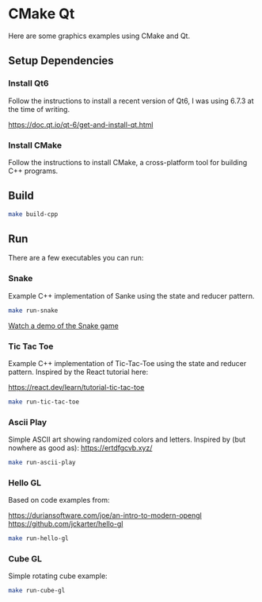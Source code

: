 # CMake Qt

Here are some graphics examples using CMake and Qt.

## Setup Dependencies

### Install Qt6

Follow the instructions to install a recent version of Qt6, I was using 6.7.3 at the time of writing.

https://doc.qt.io/qt-6/get-and-install-qt.html

### Install CMake

Follow the instructions to install CMake, a cross-platform tool for building C++ programs.

## Build

```bash
make build-cpp
```

## Run

There are a few executables you can run:


### Snake

Example C++ implementation of Sanke using the state and reducer pattern.

```bash
make run-snake
```

[Watch a demo of the Snake game](./Snake.mov)


### Tic Tac Toe

Example C++ implementation of Tic-Tac-Toe using the state and reducer pattern. Inspired by the React tutorial here:

https://react.dev/learn/tutorial-tic-tac-toe

```bash
make run-tic-tac-toe
```

### Ascii Play

Simple ASCII art showing randomized colors and letters. Inspired by (but nowhere as good as): https://ertdfgcvb.xyz/

```bash
make run-ascii-play
```

### Hello GL

Based on code examples from:

https://duriansoftware.com/joe/an-intro-to-modern-opengl
https://github.com/jckarter/hello-gl

```bash
make run-hello-gl
```


### Cube GL

Simple rotating cube example:

```bash
make run-cube-gl
```
